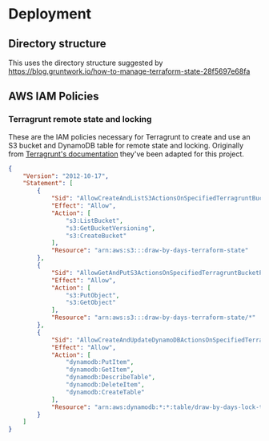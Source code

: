 # Deployment

## Directory structure

This uses the directory structure suggested by https://blog.gruntwork.io/how-to-manage-terraform-state-28f5697e68fa

## AWS IAM Policies

### Terragrunt remote state and locking

These are the IAM policies necessary for Terragrunt to create and use an S3 bucket and DynamoDB table
for remote state and locking. Originally from [Terragrunt's documentation](https://github.com/gruntwork-io/terragrunt#aws-iam-policies) they've been adapted for this project.

```json
{
    "Version": "2012-10-17",
    "Statement": [
        {
            "Sid": "AllowCreateAndListS3ActionsOnSpecifiedTerragruntBucket",
            "Effect": "Allow",
            "Action": [
                "s3:ListBucket",
                "s3:GetBucketVersioning",
                "s3:CreateBucket"
            ],
            "Resource": "arn:aws:s3:::draw-by-days-terraform-state"
        },
        {
            "Sid": "AllowGetAndPutS3ActionsOnSpecifiedTerragruntBucketPath",
            "Effect": "Allow",
            "Action": [
                "s3:PutObject",
                "s3:GetObject"
            ],
            "Resource": "arn:aws:s3:::draw-by-days-terraform-state/*"
        },
        {
            "Sid": "AllowCreateAndUpdateDynamoDBActionsOnSpecifiedTerragruntTable",
            "Effect": "Allow",
            "Action": [
                "dynamodb:PutItem",
                "dynamodb:GetItem",
                "dynamodb:DescribeTable",
                "dynamodb:DeleteItem",
                "dynamodb:CreateTable"
            ],
            "Resource": "arn:aws:dynamodb:*:*:table/draw-by-days-lock-table"
        }
    ]
}
```
